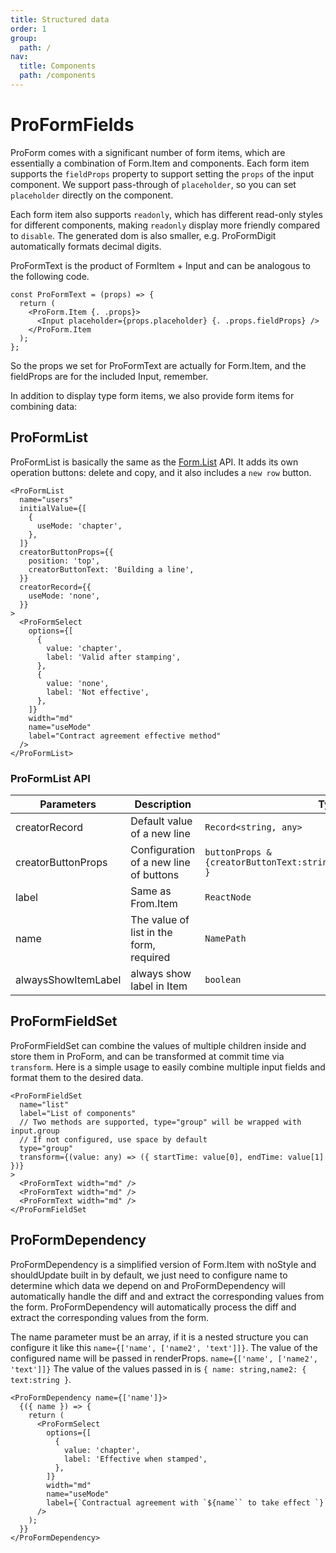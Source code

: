 ```yaml
---
title: Structured data
order: 1
group:
  path: /
nav:
  title: Components
  path: /components
---
```


# ProFormFields

ProForm comes with a significant number of form items, which are essentially a combination of Form.Item and components. Each form item supports the `fieldProps` property to support setting the `props` of the input component. We support pass-through of `placeholder`, so you can set `placeholder` directly on the component.

Each form item also supports `readonly`, which has different read-only styles for different components, making `readonly` display more friendly compared to `disable`. The generated dom is also smaller, e.g. ProFormDigit automatically formats decimal digits.

ProFormText is the product of FormItem + Input and can be analogous to the following code.

```tsx | pure
const ProFormText = (props) => {
  return (
    <ProForm.Item {. .props}>
      <Input placeholder={props.placeholder} {. .props.fieldProps} />
    </ProForm.Item
  );
};
```

So the props we set for ProFormText are actually for Form.Item, and the fieldProps are for the included Input, remember.

In addition to display type form items, we also provide form items for combining data:

## ProFormList

ProFormList is basically the same as the [Form.List](https://ant.design/components/form/#Form.List) API. It adds its own operation buttons: delete and copy, and it also includes a `new row` button.

```tsx | pure
<ProFormList
  name="users"
  initialValue={[
    {
      useMode: 'chapter',
    },
  ]}
  creatorButtonProps={{
    position: 'top',
    creatorButtonText: 'Building a line',
  }}
  creatorRecord={{
    useMode: 'none',
  }}
>
  <ProFormSelect
    options={[
      {
        value: 'chapter',
        label: 'Valid after stamping',
      },
      {
        value: 'none',
        label: 'Not effective',
      },
    ]}
    width="md"
    name="useMode"
    label="Contract agreement effective method"
  />
</ProFormList>
```

### ProFormList API

| Parameters | Description | Type | Default Value |
| --- | --- | --- | --- |
| creatorRecord | Default value of a new line | `Record<string, any>` | - |
| creatorButtonProps | Configuration of a new line of buttons | `buttonProps & {creatorButtonText:string,position:"top"\|"bottom" }` | `{creatorButtonText:"Create a new line"}` |
| label | Same as From.Item | `ReactNode` | - |
| name | The value of list in the form, required | `NamePath` | - |
| alwaysShowItemLabel | always show label in Item | `boolean` | - |

## ProFormFieldSet

ProFormFieldSet can combine the values of multiple children inside and store them in ProForm, and can be transformed at commit time via `transform`. Here is a simple usage to easily combine multiple input fields and format them to the desired data.

```tsx | pure
<ProFormFieldSet
  name="list"
  label="List of components"
  // Two methods are supported, type="group" will be wrapped with input.group
  // If not configured, use space by default
  type="group"
  transform={(value: any) => ({ startTime: value[0], endTime: value[1] })}
>
  <ProFormText width="md" />
  <ProFormText width="md" />
  <ProFormText width="md" />
</ProFormFieldSet
```

## ProFormDependency

ProFormDependency is a simplified version of Form.Item with noStyle and shouldUpdate built in by default, we just need to configure name to determine which data we depend on and ProFormDependency will automatically handle the diff and and extract the corresponding values from the form. ProFormDependency will automatically process the diff and extract the corresponding values from the form.

The name parameter must be an array, if it is a nested structure you can configure it like this `name={['name', ['name2', 'text']]}`. The value of the configured name will be passed in renderProps. `name={['name', ['name2', 'text']]}` The value of the values passed in is `{ name: string,name2: { text:string }`.

```tsx | pure
<ProFormDependency name={['name']}>
  {({ name }) => {
    return (
      <ProFormSelect
        options={[
          {
            value: 'chapter',
            label: 'Effective when stamped',
          },
        ]}
        width="md"
        name="useMode"
        label={`Contractual agreement with `${name`` to take effect `}
      />
    );
  }}
</ProFormDependency>
```
